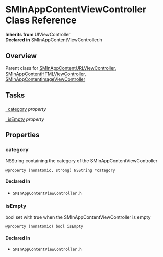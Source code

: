 # SMInAppContentViewController Class Reference

**Inherits from** UIViewController  
**Declared in** SMInAppContentViewController.h  

## Overview

Parent class for <a href="../Classes/SMInAppContentURLViewController.md">SMInAppContentURLViewController</a>, <a href="../Classes/SMInAppContentHTMLViewController.md">SMInAppContentHTMLViewController</a>, <a href="../Classes/SMInAppContentImageViewController.md">SMInAppContentImageViewController</a>

## Tasks

### 

[&nbsp;&nbsp;category](#/api/name/category) *property* 

[&nbsp;&nbsp;isEmpty](#/api/name/isEmpty) *property* 

## Properties

<a name="/api/name/category" title="category"></a>
### category

NSString containing the category of the SMInAppContentViewController

<code>@property (nonatomic, strong) NSString *category</code>

#### Declared In
* `SMInAppContentViewController.h`

<a name="/api/name/isEmpty" title="isEmpty"></a>
### isEmpty

bool set with true when the SMInAppContentViewController is empty

<code>@property (nonatomic) bool isEmpty</code>

#### Declared In
* `SMInAppContentViewController.h`

